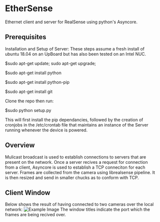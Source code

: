 # EtherSense
Ethernet client and server for RealSense using python's Asyncore.

## Prerequisites
Installation and Setup of Server:
These steps assume a fresh install of ubuntu 18.04 on an UpBoard but has also been tested on an Intel NUC.

$sudo apt-get update; sudo apt-get upgrade; 

$sudo apt-get install python

$sudo apt-get install python-pip  

$sudo apt-get install git 

Clone the repo then run:

$sudo python setup.py

This will first install the pip dependancies, followed by the creation of cronjobs in the /etc/crontab file that maintains an instance of the Server running whenever the device is powered. 


## Overview
Mulicast broadcast is used to establish connections to servers that are present on the network. 
Once a server recives a request for connection from a client, Asyncore is used to establish a TCP conneciton for each server. 
Frames are collected from the camera using librealsense pipeline. It is then resized and send in smaller chucks as to conform with TCP.

## Client Window
Below shows the result of having connected to two cameras over the local network: 
![Example Image](https://github.com/krejov100/EtherSense/blob/master/MultiCameraEthernet.jpg)
The window titles indicate the port which the frames are being recived over. 
